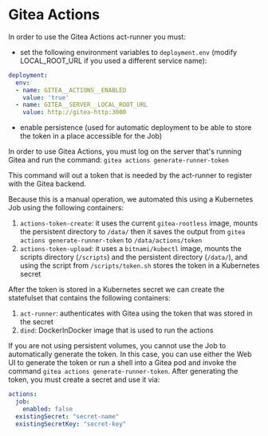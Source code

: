 # Gitea Actions

In order to use the Gitea Actions act-runner you must:

- set the following environment variables to `deployment.env` (modify LOCAL_ROOT_URL if you used a different service name):

```yaml
deployment:
  env:
  - name: GITEA__ACTIONS__ENABLED
    value: 'true'
  - name: GITEA__SERVER__LOCAL_ROOT_URL
    value: http://gitea-http:3000
```

- enable persistence (used for automatic deployment to be able to store the token in a place accessible for the Job)

In order to use Gitea Actions, you must log on the server that's running Gitea and run the command:
    `gitea actions generate-runner-token`

This command will out a token that is needed by the act-runner to register with the Gitea backend.

Because this is a manual operation, we automated this using a Kubernetes Job using the following containers:

1) `actions-token-create`: it uses the current `gitea-rootless` image, mounts the persistent directory to `/data/` then it saves the output from `gitea actions generate-runner-token` to `/data/actions/token`
2) `actions-token-upload`: it uses a `bitnami/kubectl` image, mounts the scripts directory (`/scripts`) and
the persistent directory (`/data/`), and using the script from `/scripts/token.sh` stores the token in a Kubernetes secret

After the token is stored in a Kubernetes secret we can create the statefulset that contains the following containers:

1) `act-runner`: authenticates with Gitea using the token that was stored in the secret
2) `dind`: DockerInDocker image that is used to run the actions

If you are not using persistent volumes, you cannot use the Job to automatically generate the token.
In this case, you can use either the Web UI to generate the token or run a shell into a Gitea pod and invoke
the command `gitea actions generate-runner-token`. After generating the token, you must create a secret and use it via:

```yaml
actions:
  job:
    enabled: false
  existingSecret: "secret-name"
  existingSecretKey: "secret-key"
```

